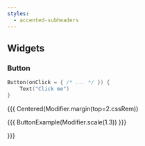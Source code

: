 ```yaml
---
styles:
  - accented-subheaders
---
```


## Widgets

### Button

```kotlin
Button(onClick = { /* ... */ }) {
    Text("Click me")
}
```

{{{ Centered(Modifier.margin(top=2.cssRem))

{{{ ButtonExample(Modifier.scale(1.3)) }}}

}}}
